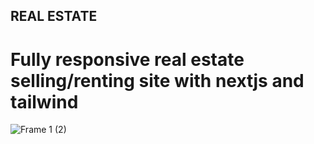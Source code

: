 ## REAL ESTATE 
# Fully responsive real estate selling/renting site with nextjs and tailwind

![Frame 1 (2)](https://user-images.githubusercontent.com/53380504/219885298-cca544d1-c603-475f-8add-9f42fb29341c.png)


